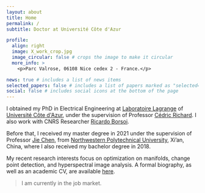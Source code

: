 ```yaml
---
layout: about
title: Home
permalink: /
subtitle: Doctor at Université Côte d'Azur

profile:
  align: right
  image: X_work_crop.jpg
  image_circular: false # crops the image to make it circular
  more_info: >
    <p>Parc Valrose, 06108 Nice cedex 2 - France.</p>

news: true # includes a list of news items
selected_papers: false # includes a list of papers marked as "selected={true}"
social: false # includes social icons at the bottom of the page
---
```


I obtained my PhD in Electrical Engineering at <a href="https://lagrange.oca.eu/fr/accueil-lagrange/">Laboratoire Lagrange</a> of <a href="https://univ-cotedazur.fr/">Université Côte d'Azur</a>, under the supervision of Professor <a href="https://www.cedric-richard.fr/">Cédric Richard</a>. I also work with CNRS Researcher <a href="https://ricardoborsoi.github.io/">Ricardo Borsoi</a>.

Before that, I received my master degree in 2021 under the supervision of Professor <a href="https://www.jie-chen.com/">Jie Chen</a>, from <a href="https://en.nwpu.edu.cn/">Northwestern Polytechnical University</a>, Xi’an, China, where I also received my bachelor degree in 2018.

My recent research interests focus on optimization on manifolds, change point detection, and hyperspectral image analysis. A formal biography, as well as an academic CV, are available <a href="https://xiuheng-wang.github.io/assets/pdf/cv_xiuheng_wang.pdf">here</a>.

> I am currently in the job market.